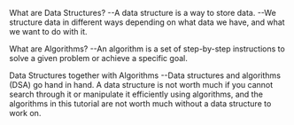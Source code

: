 What are Data Structures?
--A data structure is a way to store data.
--We structure data in different ways depending on what data we have, and what we want to do with it.

What are Algorithms?
--An algorithm is a set of step-by-step instructions to solve a given problem or achieve a specific goal.

Data Structures together with Algorithms
--Data structures and algorithms (DSA) go hand in hand. A data structure is not worth much if you cannot search through it or manipulate it efficiently using algorithms, and the algorithms in this tutorial are not worth much without a data structure to work on.

